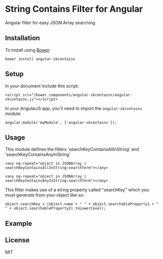 # String Contains Filter for Angular

Angular filter for easy JSON Array searching

## Installation

To install using [Bower](http://bower.io):

```
bower install angular-skcontains
```

## Setup

In your document include this script:

```
<script src="/bower_components/angular-skcontains/angular-skcontains.js"></script>
```

In your AngularJS app, you'll need to import the `angular-skcontains` module:

```
angular.module('myModule', ['angular-skcontains']);
```

## Usage

This module defines the filters 'searchKeyContainsAllInString' and 'searchKeyContainsAnyInString'

```
<any ng-repeat="object in JSONArray | searchKeyContainsAllInString:searchTerm"></any>

<any ng-repeat="object in JSONArray | searchKeyContainsAnyInString:searchTerm"></any>
```

This filter makes use of a string property called "searchKey" which you must generate from your object like so:

```
object.searchKey = (object.name + " " + object.searchableProperty1 + " " + object.searchableProperty2).toLowerCase();
```

## Example


## License

MIT